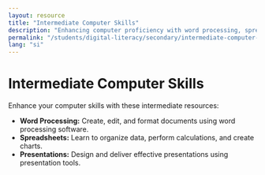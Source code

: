 ```yaml
---
layout: resource
title: "Intermediate Computer Skills"
description: "Enhancing computer proficiency with word processing, spreadsheets, and presentation tools for secondary students."
permalink: "/students/digital-literacy/secondary/intermediate-computer-skills/"
lang: "si"
---
```


# Intermediate Computer Skills

Enhance your computer skills with these intermediate resources:

- **Word Processing:** Create, edit, and format documents using word processing software.
- **Spreadsheets:** Learn to organize data, perform calculations, and create charts.
- **Presentations:** Design and deliver effective presentations using presentation tools.
